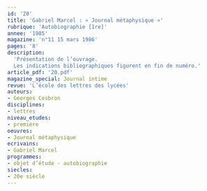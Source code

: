 ```yaml
---
id: '20'
title: 'Gabriel Marcel : « Journal métaphysique »'
rubrique: 'Autobiographie [1re]'
annee: '1985'
magazine: 'n°11 15 mars 1986'
pages: '8'
description: 
  'Présentation de l’ouvrage.
  Les indications bibliographiques figurent en fin de numéro.'
article_pdf: '20.pdf'
magazine_special: Journal intime
revue: 'L’école des lettres des lycées'
auteurs:
- Georges Cesbron
disciplines:
- lettres
niveau_etudes:
- première
oeuvres:
- Journal métaphysique
ecrivains:
- Gabriel Marcel
programmes:
- objet d’étude - autobiographie
siecles:
- 20e siècle
---
```

